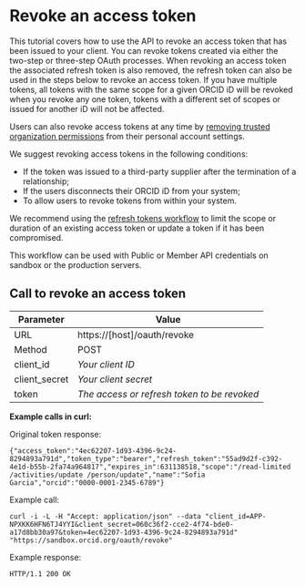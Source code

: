 # Revoke an access token

This tutorial covers how to use the API to revoke an access token that has been issued to your client. You can revoke tokens created via either the two-step or three-step OAuth processes. When revoking an access token the associated refresh token is also removed, the refresh token can also be used in the steps below to revoke an access token. If you have multiple tokens, all tokens with the same scope for a given ORCID iD will be revoked when you revoke any one token, tokens with a different set of scopes or issued for another iD will not be affected. 

Users can also revoke access tokens at any time by [removing trusted organization permissions](https://support.orcid.org/hc/articles/360006973893) from their personal account settings. 

We suggest revoking access tokens in the following conditions:

* If the token was issued to a third-party supplier after the termination of a relationship;
* If the users disconnects their ORCID iD from your system;
* To allow users to revoke tokens from within your system.

We recommend using the [refresh tokens workflow](/orcid-api-web/tutorial/refresh_tokens.md) to limit the scope or duration of an existing access token or update a token if it has been compromised.

This workflow can be used with Public or Member API credentials on sandbox or the production servers.

## Call to revoke an access token

| Parameter | Value        |
|--------------------|--------------------------|
| URL 				| https<i></i>://[host]/oauth/revoke|
| Method | POST |
| client\_id 		| *Your client ID* |
| client\_secret 		| *Your client secret* |
| token       | *The access or refresh token to be revoked* |

**Example calls in curl:**

Original token response:

```
{"access_token":"4ec62207-1d93-4396-9c24-8294893a791d","token_type":"bearer","refresh_token":"55ad9d2f-c392-4e1d-b55b-2fa74a964817","expires_in":631138518,"scope":"/read-limited /activities/update /person/update","name":"Sofia Garcia","orcid":"0000-0001-2345-6789"}
```

Example call:

```
curl -i -L -H "Accept: application/json" --data "client_id=APP-NPXKK6HFN6TJ4YYI&client_secret=060c36f2-cce2-4f74-bde0-a17d8bb30a97&token=4ec62207-1d93-4396-9c24-8294893a791d" "https://sandbox.orcid.org/oauth/revoke"
```

Example response:

```
HTTP/1.1 200 OK
```
